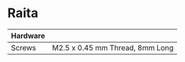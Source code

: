 # Raita

| Hardware  |            |
| --------------------  | ---------- |
| Screws          | M2.5 x 0.45 mm Thread, 8mm Long  |
